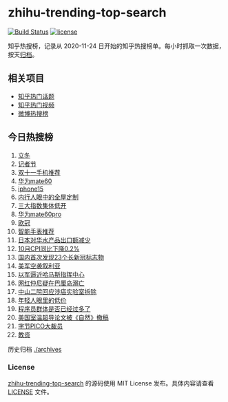 # zhihu-trending-top-search

[![Build Status](https://github.com/justjavac/zhihu-trending-top-search/workflows/ci/badge.svg?branch=main)](https://github.com/justjavac/zhihu-trending-top-search/actions)
[![license](https://img.shields.io/github/license/justjavac/zhihu-trending-top-search)](https://github.com/justjavac/zhihu-trending-top-search/blob/main/LICENSE)

知乎热搜榜，记录从 2020-11-24 日开始的知乎热搜榜单。每小时抓取一次数据，按天[归档](./archives)。

## 相关项目

- [知乎热门话题](https://github.com/justjavac/zhihu-trending-hot-questions)
- [知乎热门视频](https://github.com/justjavac/zhihu-trending-hot-video)
- [微博热搜榜](https://github.com/justjavac/weibo-trending-hot-search)

## 今日热搜榜

<!-- BEGIN -->
<!-- 最后更新时间 Thu Nov 09 2023 13:06:49 GMT+0800 (China Standard Time) -->

1. [立冬](https://www.zhihu.com/search?q=%E7%AB%8B%E5%86%AC)
1. [记者节](https://www.zhihu.com/search?q=%E8%AE%B0%E8%80%85%E8%8A%82)
1. [双十一手机推荐](https://www.zhihu.com/search?q=%E5%8F%8C%E5%8D%81%E4%B8%80%E6%89%8B%E6%9C%BA%E6%8E%A8%E8%8D%90)
1. [华为mate60](https://www.zhihu.com/search?q=%E5%8D%8E%E4%B8%BAmate60)
1. [iphone15](https://www.zhihu.com/search?q=iphone15)
1. [内行人眼中的全屋定制](https://www.zhihu.com/search?q=%E5%86%85%E8%A1%8C%E4%BA%BA%E7%9C%BC%E4%B8%AD%E7%9A%84%E5%85%A8%E5%B1%8B%E5%AE%9A%E5%88%B6)
1. [三大指数集体低开](https://www.zhihu.com/search?q=%E4%B8%89%E5%A4%A7%E6%8C%87%E6%95%B0%E9%9B%86%E4%BD%93%E4%BD%8E%E5%BC%80)
1. [华为mate60pro](https://www.zhihu.com/search?q=%E5%8D%8E%E4%B8%BAmate60pro)
1. [欧冠](https://www.zhihu.com/search?q=%E6%AC%A7%E5%86%A0)
1. [智能手表推荐](https://www.zhihu.com/search?q=%E6%99%BA%E8%83%BD%E6%89%8B%E8%A1%A8%E6%8E%A8%E8%8D%90)
1. [日本对华水产品出口额减少](https://www.zhihu.com/search?q=%E6%97%A5%E6%9C%AC%E5%AF%B9%E5%8D%8E%E6%B0%B4%E4%BA%A7%E5%93%81%E5%87%BA%E5%8F%A3%E9%A2%9D%E5%87%8F%E5%B0%91)
1. [10月CPI同比下降0.2%](https://www.zhihu.com/search?q=10%E6%9C%88CPI%E5%90%8C%E6%AF%94%E4%B8%8B%E9%99%8D0.2%25)
1. [国内首次发现23个长新冠标志物](https://www.zhihu.com/search?q=%E5%9B%BD%E5%86%85%E9%A6%96%E6%AC%A1%E5%8F%91%E7%8E%B023%E4%B8%AA%E9%95%BF%E6%96%B0%E5%86%A0%E6%A0%87%E5%BF%97%E7%89%A9)
1. [美军空袭叙利亚](https://www.zhihu.com/search?q=%E7%BE%8E%E5%86%9B%E7%A9%BA%E8%A2%AD%E5%8F%99%E5%88%A9%E4%BA%9A)
1. [以军逼近哈马斯指挥中心](https://www.zhihu.com/search?q=%E4%BB%A5%E5%86%9B%E9%80%BC%E8%BF%91%E5%93%88%E9%A9%AC%E6%96%AF%E6%8C%87%E6%8C%A5%E4%B8%AD%E5%BF%83)
1. [网红仲尼疑在巴厘岛溺亡](https://www.zhihu.com/search?q=%E7%BD%91%E7%BA%A2%E4%BB%B2%E5%B0%BC%E7%96%91%E5%9C%A8%E5%B7%B4%E5%8E%98%E5%B2%9B%E6%BA%BA%E4%BA%A1)
1. [中山二院回应涉癌实验室拆除](https://www.zhihu.com/search?q=%E4%B8%AD%E5%B1%B1%E4%BA%8C%E9%99%A2%E5%9B%9E%E5%BA%94%E6%B6%89%E7%99%8C%E5%AE%9E%E9%AA%8C%E5%AE%A4%E6%8B%86%E9%99%A4)
1. [年轻人眼里的低价](https://www.zhihu.com/search?q=%E5%B9%B4%E8%BD%BB%E4%BA%BA%E7%9C%BC%E9%87%8C%E7%9A%84%E4%BD%8E%E4%BB%B7)
1. [程序员群体是否已经过多了](https://www.zhihu.com/search?q=%E7%A8%8B%E5%BA%8F%E5%91%98%E7%BE%A4%E4%BD%93%E6%98%AF%E5%90%A6%E5%B7%B2%E7%BB%8F%E8%BF%87%E5%A4%9A%E4%BA%86)
1. [美国室温超导论文被《自然》撤稿](https://www.zhihu.com/search?q=%E7%BE%8E%E5%9B%BD%E5%AE%A4%E6%B8%A9%E8%B6%85%E5%AF%BC%E8%AE%BA%E6%96%87%E8%A2%AB%E3%80%8A%E8%87%AA%E7%84%B6%E3%80%8B%E6%92%A4%E7%A8%BF)
1. [字节PICO大裁员](https://www.zhihu.com/search?q=%E5%AD%97%E8%8A%82PICO%E5%A4%A7%E8%A3%81%E5%91%98)
1. [教资](https://www.zhihu.com/search?q=%E6%95%99%E8%B5%84)

<!-- END -->

历史归档 [./archives](./archives)

### License

[zhihu-trending-top-search](https://github.com/justjavac/zhihu-trending-top-search) 的源码使用 MIT License
发布。具体内容请查看 [LICENSE](./LICENSE) 文件。
